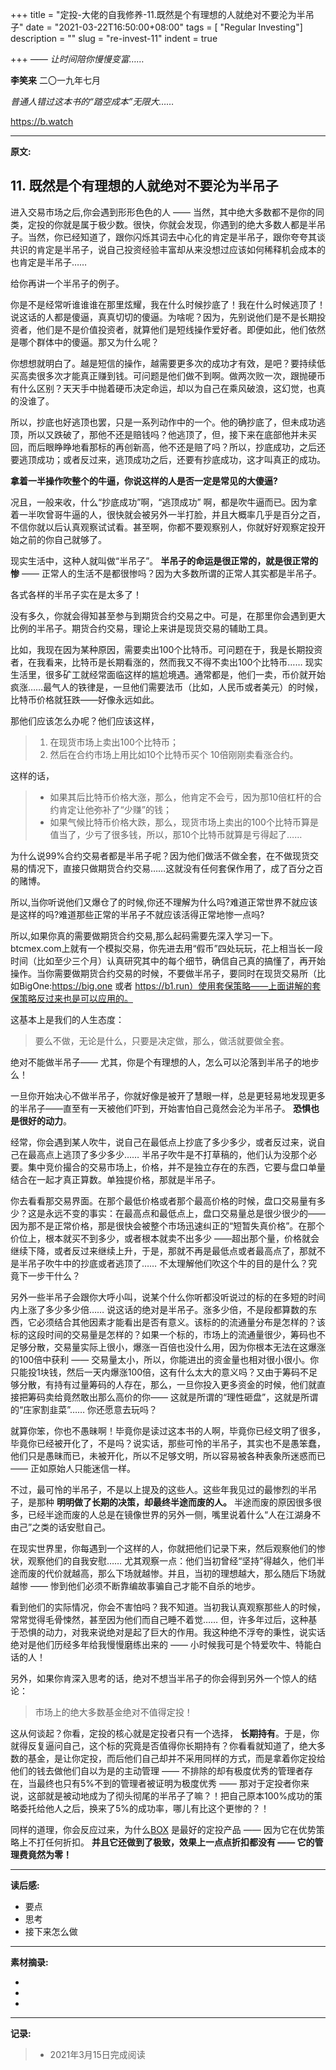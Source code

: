 +++
title = "定投-大佬的自我修养-11.既然是个有理想的人就绝对不要沦为半吊子"
date = "2021-03-22T16:50:00+08:00"
tags = [ "Regular Investing"]
description = ""
slug = "re-invest-11"
indent = true

+++
*—— 让时间陪你慢慢变富……*

**李笑来**   二〇一九年七月

*普通人错过这本书的“踏空成本”无限大……*

https://b.watch

---

**原文:**

## 11. 既然是个有理想的人就绝对不要沦为半吊子

进入交易市场之后,你会遇到形形色色的人 —— 当然，其中绝大多数都不是你的同类，定投的你就是属于极少数。很快，你就会发现，你遇到的绝大多数人都是半吊子。当然，你已经知道了，跟你闪烁其词去中心化的肯定是半吊子，跟你夸夸其谈共识的肯定是半吊子，说自己投资经验丰富却从来没想过应该如何稀释机会成本的也肯定是半吊子……

给你再讲一个半吊子的例子。

你是不是经常听谁谁谁在那里炫耀，我在什么时候抄底了！我在什么时候逃顶了！说这话的人都是傻逼，真真切切的傻逼。为啥呢？因为，先别说他们是不是长期投资者，他们是不是价值投资者，就算他们是短线操作爱好者。即便如此，他们依然是哪个群体中的傻逼。那又为什么呢？

你想想就明白了。越是短信的操作，越需要更多次的成功才有效，是吧？要持续低买高卖很多次才能真正赚到钱。可问题是他们做不到啊。做两次败一次，跟抛硬币有什么区别？天天手中抛着硬币决定命运，却以为自己在乘风破浪，这幻觉，也真的没谁了。

所以，抄底也好逃顶也罢，只是一系列动作中的一个。他的确抄底了，但未成功逃顶，所以又跌破了，那他不还是赔钱吗？他逃顶了，但，接下来在底部他并未买回，而后眼睁睁地看那标的再创新高，他不还是赔了吗？所以，抄底成功，之后还要逃顶成功；或者反过来，逃顶成功之后，还要有抄底成功，这才叫真正的成功。

**拿着一半操作吹整个的牛逼，你说这样的人是否一定是常见的大傻逼?**

况且，一般来收，什么“抄底成功”啊，“逃顶成功” 啊，都是吹牛逼而已。因为拿着一半吹曾哥牛逼的人，很快就会被另外一半打脸，并且大概率几乎是百分之百，不信你就以后认真观察试试看。甚至啊，你都不要观察别人，你就好好观察定投开始之前的你自己就够了。

现实生活中，这种人就叫做“半吊子”。 **半吊子的命运是很正常的，就是很正常的惨** —— 正常人的生活不是都很惨吗？因为大多数所谓的正常人其实都是半吊子。

各式各样的半吊子实在是太多了！

没有多久，你就会得知甚至参与到期货合约交易之中。可是，在那里你会遇到更大比例的半吊子。期货合约交易，理论上来讲是现货交易的辅助工具。

比如，我现在因为某种原因，需要卖出100个比特币。可问题在于，我是长期投资者，在我看来，比特币是长期看涨的，然而我又不得不卖出100个比特币…… 现实生活里，很多矿工就经常面临这样的尴尬境遇。通常都是，他们一卖，币价就开始疯涨……最气人的铁律是，一旦他们需要法币（比如，人民币或者美元）的时候，比特币价格就狂跌——好像永远如此。

那他们应该怎么办呢？他们应该这样，

> 1. 在现货市场上卖出100个比特币；
> 2. 然后在合约市场上用比如10个比特币买个 10倍刚刚卖看涨合约。

这样的话，

> - 如果其后比特币价格大涨，那么，他肯定不会亏，因为那10倍杠杆的合约肯定让他弥补了“少赚”的钱；
> - 如果气候比特币价格大跌，那么，现货市场上卖出的100个比特币算是值当了，少亏了很多钱，所以，那10个比特币就算是亏得起了……

为什么说99%合约交易者都是半吊子呢？因为他们做活不做全套，在不做现货交易的情况下，直接只做期货合约交易……这就没有任何套保作用了，成了百分之百的赌博。

所以,当你听说他们又爆仓了的时候,你还不理解为什么吗?难道正常世界不就应该是这样的吗?难道那些正常的半吊子不就应该活得正常地惨一点吗?

所以,如果你真的需要做期货合约交易,那么起码需要先深入学习一下。btcmex.com上就有一个模拟交易，你先进去用“假币”四处玩玩，花上相当长一段时间（比如至少三个月）认真研究其中的每个细节，确信自己真的搞懂了，再开始操作。当你需要做期货合约交易的时候，不要做半吊子，要同时在现货交易所（比如BigOne:https://big.one 或者 https://b1.run）使用套保策略——上面讲解的套保策略反过来也是可以应用的。

这基本上是我们的人生态度：

> 要么不做，无论是什么，只要是决定做，那么，做活就要做全套。

绝对不能做半吊子—— 尤其，你是个有理想的人，怎么可以沦落到半吊子的地步么！

一旦你开始决心不做半吊子，你就好像是被开了慧眼一样，总是更轻易地发现更多的半吊子——直至有一天被他们吓到，开始害怕自己竟然会沦为半吊子。 **恐惧也是很好的动力**。

经常，你会遇到某人吹牛，说自己在最低点上抄底了多少多少，或者反过来，说自己在最高点上逃顶了多少多少…… 半吊子吹牛是不打草稿的，他们认为没那个必要。集中竞价撮合的交易市场上，价格，并不是独立存在的东西，它要与盘口单量结合在一起才真正算数。单独提价格，那就是半吊子。

你去看看那交易界面。在那个最低价格或者那个最高价格的时候，盘口交易量有多少？这是永远不变的事实：在最高点和最低点上，盘口交易量总是很少很少的——因为那不是正常价格，那是很快会被整个市场迅速纠正的“短暂失真价格”。在那个价位上，根本就买不到多少，或者根本就卖不出多少 ——超出那个量，价格就会继续下降，或者反过来继续上升，于是，那就不再是最低点或者最高点了，那就不是半吊子吹牛中的抄底或者逃顶了…… 不太理解他们吹这个牛的目的是什么？究竟下一步干什么？

另外一些半吊子会跟你大呼小叫，说某个什么你听都没听说过的标的在多短的时间内上涨了多少多少倍…… 说这话的绝对是半吊子。涨多少倍，不是段都算数的东西，它必须结合其他因素才能看出是否有意义。该标的的流通量分布是怎样的？该标的这段时间的交易量是怎样的？如果一个标的，市场上的流通量很少，筹码也不足够分散，交易量实际上很小，爆涨一百倍也没什么用，因为你根本无法在这爆涨的100倍中获利 —— 交易量太小，所以，你能进出的资金量也相对很小很小。你只能投1块钱，然后一天内爆涨100倍，这有什么太大的意义吗？又由于筹码不足够分散，有持有过量筹码的人存在，那么，一旦你投入更多资金的时候，他们就直接把筹码卖给竟然敢出那么高价的你—— 这就是所谓的“理性砸盘”，这就是所谓的“庄家割韭菜”…… 你还愿意去玩吗？

就算你笨，你也不愚昧啊！毕竟你是读过这本书的人啊，毕竟你已经文明了很多，毕竟你已经被开化了，不是吗？说实话，那些可怜的半吊子，其实也不是愚笨蠢，他们只是愚昧而已，未被开化，所以不足够文明，所以容易被各种表象所迷惑而已 —— 正如原始人只能迷信一样。

不过，最可怜的半吊子，不是以上提及的这些人。这些年我见过的最惨烈的半吊子，是那种 **明明做了长期的决策，却最终半途而废的人。** 半途而废的原因很多很多，已经半途而废的人总是在镜像世界的另外一侧，嘴里说着什么“人在江湖身不由己”之类的话安慰自己。

在现实世界里，你每遇到一个这样的人，你就把他们记录下来，然后观察他们的惨状，观察他们的自我安慰…… 尤其观察一点：他们当初曾经“坚持”得越久，他们半途而废的代价就越高，那么下场就越惨。并且，当初的理想越大，那么随后下场就越惨 —— 惨到他们必须不断靠编故事骗自己才能不自杀的地步。

看到他们的实际情况，你会不害怕吗？我不知道。当初我认真观察那些人的时候，常常觉得毛骨悚然，甚至因为他们而自己睡不着觉…… 但，许多年过后，这种基于恐惧的动力，对我来说绝对是起了巨大的作用。我这种绝不浮夸的秉性，说实话绝对是他们历经多年给我慢慢磨练出来的 —— 小时候我可是个特爱吹牛、特能白话的人！

另外，如果你肯深入思考的话，绝对不想当半吊子的你会得到另外一个惊人的结论：

> 市场上的绝大多数基金绝对不值得定投！

这从何谈起？你看，定投的核心就是定投者只有一个选择， **长期持有**。于是，你就得反复逼问自己，这个标的究竟是否值得你长期持有？你看看就知道了，绝大多数的基金，是让你定投，而后他们自己却并不采用同样的方式，而是拿着你定投给他们的钱去做他们自以为是的主动管理 —— 不排除的却有极度优秀的管理者存在，当最终也只有5%不到的管理者被证明为极度优秀 —— 那对于定投者你来说，这部就是被动地成为了彻头彻尾的半吊子了嘛？！把自己原本100%成功的策略委托给他人之后，换来了5%的成功率，哪儿有比这个更惨的？！

同样的道理，你会反应过来，为什么[BOX](https://b.watch) 是最好的定投产品 —— 因为它在优势策略上不打任何折扣。 **并且它还做到了极致，效果上一点点折扣都没有 —— 它的管理费竟然为零！**




---

**读后感:**

- 要点
- 思考
- 接下来怎么做

---

****素材摘录:****

- 
-  
-  

---

**记录:**

> - 2021年3月15日完成阅读

